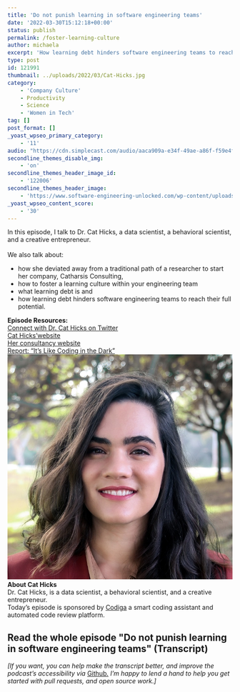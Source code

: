 ```yaml
---
title: 'Do not punish learning in software engineering teams'
date: '2022-03-30T15:12:18+00:00'
status: publish
permalink: /foster-learning-culture
author: michaela
excerpt: 'How learning debt hinders software engineering teams to reach their full potential.'
type: post
id: 121991
thumbnail: ../uploads/2022/03/Cat-Hicks.jpg
category:
    - 'Company Culture'
    - Productivity
    - Science
    - 'Women in Tech'
tag: []
post_format: []
_yoast_wpseo_primary_category:
    - '11'
audio: "https://cdn.simplecast.com/audio/aaca909a-e34f-49ae-a86f-f59e4fa807f0/episodes/f53e2b81-a8e4-4230-b184-9aff2d327021/audio/ba2d09df-7c53-4505-bd63-1190b11fa612/default_tc.mp3"
secondline_themes_disable_img:
    - 'on'
secondline_themes_header_image_id:
    - '122006'
secondline_themes_header_image:
    - 'https://www.software-engineering-unlocked.com/wp-content/uploads/2022/03/Cat-Hicks_Learning_Culture_Banner.jpg'
_yoast_wpseo_content_score:
    - '30'
---
```


<div class="episode-about">
In this episode, I talk to Dr. Cat Hicks, a data scientist, a behavioral scientist, and a creative entrepreneur.
<br/> <br/>We also talk about:
<ul>
<li> how she deviated away from a traditional path of a researcher to start her company, Catharsis Consulting,</li>
<li> how to foster a learning culture within your engineering team</li>
<li> what learning debt is and</li>
<li> how learning debt hinders software engineering teams to reach their full potential.</li>
</ul>
</div>
<div class=" episode-links">
<b>Episode Resources:</b><br/>
<a href="https://twitter.com/grimalkina">Connect with Dr. Cat Hicks on Twitter</a><br/>
<a href="https://www.drcathicks.com/">Cat Hicks’website</a><br/>
<a href="https://www.catharsisinsight.com/">Her consultancy website</a><br/>
<a href="https://www.catharsisinsight.com/reports">Report: “It’s Like Coding in the Dark”</a><br/>
</div>

<div class="row pt-2 align-items-center">
<div class="col-4 guest-picture">
<img src="../uploads/2022/03/Cat-Hicks.jpg" alt="Picture of Cat Hicks"/>
</div>
<div class="col-8 guest-about">
<b>About Cat Hicks</b><br/>
Dr. Cat Hicks, is a data scientist, a behavioral scientist, and a creative entrepreneur.
</div>
</div>

<div class="sponsorship">
Today’s episode is sponsored by <a href="https://www.codiga.io/?utm_source=podcast&utm_medium=social&utm_campaign=se_unlocked"><u>Codiga</u></a> a smart coding assistant and automated code review platform.
</div> 

## Read the whole episode "Do not punish learning in software engineering teams" (Transcript)

_\[If you want, you can help make the transcript better, and improve the podcast’s accessibility via_ [Github](https://github.com/mgreiler/se-unlocked/tree/master/Transcripts)_[.](https://github.com/mgreiler/se-unlocked/tree/master/Transcripts) I’m happy to lend a hand to help you get started with pull requests, and open source work.\]_

